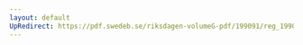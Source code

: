 ```yaml
---
layout: default
UpRedirect: https://pdf.swedeb.se/riksdagen-volumeG-pdf/199091/reg_199091_AU/reg_199091_AU_0014.pdf
---
```

